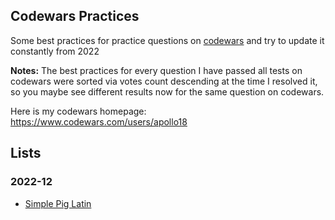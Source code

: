 ## Codewars Practices
Some best practices for practice questions on [codewars](http://www.codewars.com/) and try to update it constantly from 2022

**Notes:** The best practices for every question I have passed all tests on codewars were sorted via votes count descending at the time I resolved it, so you maybe see different results now for the same question on codewars.

Here is my codewars homepage: https://www.codewars.com/users/apollo18

## Lists
### 2022-12
* [Simple Pig Latin](codewars/SimplePigLatin.md)
